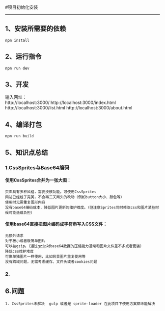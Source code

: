 #项目初始化安装
***
## 1、安装所需要的依赖
```
npm install

```

## 2、运行指令
```
npm run dev

```

## 3、开发
输入网址：<br>
   http://localhost:3000/
   http://localhost:3000/index.html
   http://localhost:3000/list.html
   http://localhost:3000/about.html

## 4、编译打包
```
npm run build

```

## 5、知识点总结

### 1.CssSprites与Base64编码　　


#### 使用CssSprites合并为一张大图：

	页面具有多种风格，需要换肤功能，可使用CssSprites
	网站已经趋于完美，不会再三天两头的改动（例如button大小、颜色等）
	使用时无需重复图形内容
	没有base64编码成本，降低图片更新的维护难度。（但注意Sprites同时修改css和图片某些时候可能造成负担）

#### 使用base64直接把图片编码成字符串写入CSS文件：

	无额外请求
	对于极小或者极简单图片
	可以被gzip。（通过gzip对base64数据的压缩能力通常和图片文件差不多或者更强）
	降低css维护难度
	可像单独图片一样使用，比如背景图片重复使用等
	没有跨域问题，无需考虑缓存、文件头或者cookies问题
   
 
### 2.

## 6.问题
	1. CssSprites未解决  gulp 或者是 sprite-loader 在此项目下使用方案都未能解决

